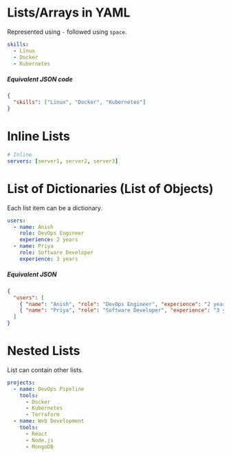 # Lists/Arrays in YAML
Represented using `-` followed using `space`.

``` YAML
skills:
  - Linux
  - Docker
  - Kubernetes
```
##### Equivalent JSON code
``` JSON
{
  "skills": ["Linux", "Docker", "Kubernetes"]
}
```

# Inline Lists
``` YAML
# Inline
servers: [server1, server2, server3]
```


# List of Dictionaries (List of Objects)
Each list item can be a dictionary.
``` YAML
users:
  - name: Anish
    role: DevOps Engineer
    experience: 2 years
  - name: Priya
    role: Software Developer
    experience: 3 years
```

##### Equivalent JSON
``` JSON
{
  "users": [
    { "name": "Anish", "role": "DevOps Engineer", "experience": "2 years" },
    { "name": "Priya", "role": "Software Developer", "experience": "3 years" }
  ]
}
```

# Nested Lists
List can contain other lists.
``` YAML
projects:
  - name: DevOps Pipeline
    tools:
      - Docker
      - Kubernetes
      - Terraform
  - name: Web Development
    tools:
      - React
      - Node.js
      - MongoDB
```

